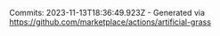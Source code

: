 Commits: 2023-11-13T18:36:49.923Z - Generated via https://github.com/marketplace/actions/artificial-grass
<br>
